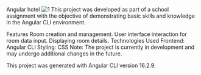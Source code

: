 Angular hotel
![1](https://github.com/DjordjeCiric/Angular-Hotel./assets/122276294/5ad44aa3-4fd0-472f-9a98-ee81da9a4463)
This project was developed as part of a school assignment with the objective of demonstrating basic skills and knowledge in the Angular CLI environment.

Features
Room creation and management.
User interface interaction for room data input.
Displaying room details.
Technologies Used
Frontend: Angular CLI
Styling: CSS
Note: The project is currently in development and may undergo additional changes in the future.

This project was generated with Angular CLI version 16.2.9.
